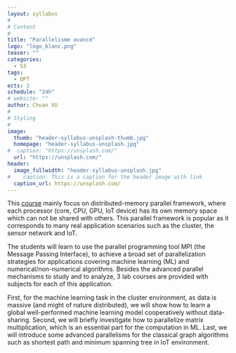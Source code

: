 ```yaml
---
layout: syllabus
#
# Content
#
title: "Parallelisme avancé"
logo: "logo_blanc.png"
teaser: ""
categories:
  - S3
tags:
  - OPT
ects: 3
schedule: "24h"
# website: ""
author: Chuan XU
#
# Styling
#
image:
  thumb: "header-syllabus-unsplash-thumb.jpg"
  homepage: "header-syllabus-unsplash.jpg"
#  caption: "https://unsplash.com/"
  url: "https://unsplash.com/"
header:
  image_fullwidth: "header-syllabus-unsplash.jpg"
#    caption: This is a caption for the header image with link
  caption_url: https://unsplash.com/  
---
```


This [course](https://sites.google.com/view/chuanxu/distributed-memory-parallel-programming) mainly focus on distributed-memory parallel framework, where each processor (core, CPU, GPU, IoT device) has its own memory space which can not be shared with others. This parallel framework is popular as it corresponds to many real application scenarios such as the cluster, the sensor network and IoT.

The students will learn to use the parallel programming tool MPI (the Message Passing Interface), to achieve a broad set of parallelization strategies for applications covering machine learning (ML) and numerical/non-numerical algorithms. Besides the advanced parallel mechanisms to study and to analyze, 3 lab courses are provided with subjects for each of this application.

First, for the machine learning task in the cluster environment, as data is massive (and might of nature distributed), we will show how to learn a global well-performed machine learning model cooperatively without data-sharing. Second, we will briefly investigate how to parallelize matrix multiplication, which is an essential part for the computation in ML. Last, we will introduce some advanced parallelisms for the classical graph algorithms such as shortest path and minimum spanning tree in IoT environment.

